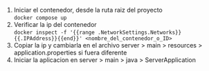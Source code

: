 1. Iniciar el contenedor, desde la ruta raiz del proyecto  
`docker compose up`
2. Verificar la ip del contenedor  
`docker inspect -f '{{range .NetworkSettings.Networks}}{{.IPAddress}}{{end}}' <nombre_del_contenedor_o_ID>`  
3. Copiar la ip y cambiarla en el archivo server > main > resources > application.properties si fuera diferente
4. Iniciar la aplicacion en server > main > java > ServerApplication
